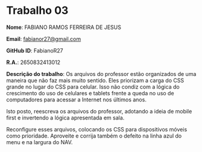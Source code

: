 # Trabalho 03


**Nome**: FABIANO RAMOS FERREIRA DE JESUS

**Email**: fabianor27@gmail.com

**GitHub ID**: FabianoR27

**R.A.**: 2650832413012

**Descrição do trabalho**:
Os arquivos do professor estão organizados de uma maneira que não faz mais muito sentido. Eles
priorizam a carga do CSS grande no lugar do CSS para celular. Isso não condiz com a lógica do
crescimento do uso de celulares e tablets frente a queda no uso de computadores para acessar a
Internet nos últimos anos.

Isto posto, reescreva os arquivos do professor, adotando a ideia de mobile first e invertendo a
lógica apresentada em sala.

Reconfigure esses arquivos, colocando os CSS para dispositivos móveis como prioridade.
Aproveite e corrija também o defeito na linha azul do menu e na largura do NAV.